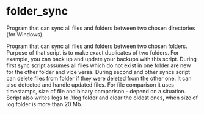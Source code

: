 # folder_sync
Program that can sync all files and folders between two chosen directories (for Windows).

Program that can sync all files and folders between two chosen folders.
Purpose of that script is to make exact duplicates of two folders.
For example, you can back up and update your backups with this script.
During first sync script assumes all files which do not exist in one folder are new for the other folder and vice versa.
During second and other syncs script can delete files from folder if they were deleted from the other one.
It can also detected and handle updated files.
For file comparison it uses timestamps, size of file and binary comparison - depend on a situation.
Script also writes logs to .\log folder and clear the oldest ones, when size of log folder is more than 20 Mb.
